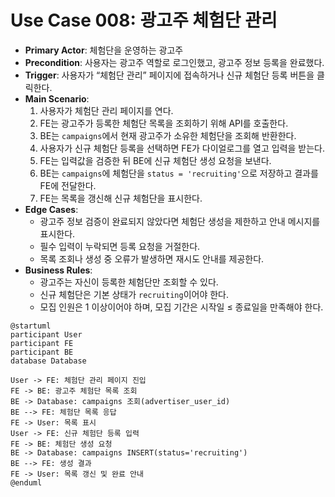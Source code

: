 # Use Case 008: 광고주 체험단 관리

- **Primary Actor**: 체험단을 운영하는 광고주
- **Precondition**: 사용자는 광고주 역할로 로그인했고, 광고주 정보 등록을 완료했다.
- **Trigger**: 사용자가 “체험단 관리” 페이지에 접속하거나 신규 체험단 등록 버튼을 클릭한다.
- **Main Scenario**:
  1. 사용자가 체험단 관리 페이지를 연다.
  2. FE는 광고주가 등록한 체험단 목록을 조회하기 위해 API를 호출한다.
  3. BE는 `campaigns`에서 현재 광고주가 소유한 체험단을 조회해 반환한다.
  4. 사용자가 신규 체험단 등록을 선택하면 FE가 다이얼로그를 열고 입력을 받는다.
  5. FE는 입력값을 검증한 뒤 BE에 신규 체험단 생성 요청을 보낸다.
  6. BE는 `campaigns`에 체험단을 `status = 'recruiting'`으로 저장하고 결과를 FE에 전달한다.
  7. FE는 목록을 갱신해 신규 체험단을 표시한다.
- **Edge Cases**:
  - 광고주 정보 검증이 완료되지 않았다면 체험단 생성을 제한하고 안내 메시지를 표시한다.
  - 필수 입력이 누락되면 등록 요청을 거절한다.
  - 목록 조회나 생성 중 오류가 발생하면 재시도 안내를 제공한다.
- **Business Rules**:
  - 광고주는 자신이 등록한 체험단만 조회할 수 있다.
  - 신규 체험단은 기본 상태가 `recruiting`이어야 한다.
  - 모집 인원은 1 이상이어야 하며, 모집 기간은 시작일 ≤ 종료일을 만족해야 한다.

```plantuml
@startuml
participant User
participant FE
participant BE
database Database

User -> FE: 체험단 관리 페이지 진입
FE -> BE: 광고주 체험단 목록 조회
BE -> Database: campaigns 조회(advertiser_user_id)
BE --> FE: 체험단 목록 응답
FE -> User: 목록 표시
User -> FE: 신규 체험단 등록 입력
FE -> BE: 체험단 생성 요청
BE -> Database: campaigns INSERT(status='recruiting')
BE --> FE: 생성 결과
FE -> User: 목록 갱신 및 완료 안내
@enduml
```
